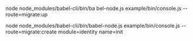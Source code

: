 node node_modules/babel-cli/bin/ba
bel-node.js example/bin/console.js --route=migrate:up

node node_modules/babel-cli/bin/babel-node.js example/bin/console.js -- route=migrate:create module=identity
 name=init